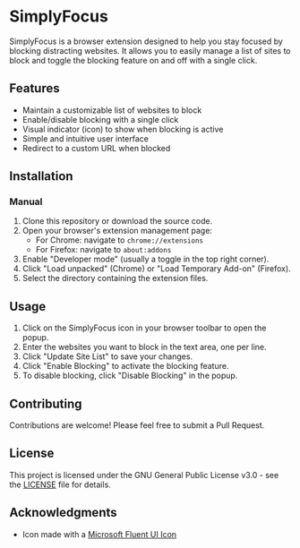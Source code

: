 # SimplyFocus

SimplyFocus is a browser extension designed to help you stay focused by blocking distracting websites. It allows you to easily manage a list of sites to block and toggle the blocking feature on and off with a single click.

## Features

- Maintain a customizable list of websites to block
- Enable/disable blocking with a single click
- Visual indicator (icon) to show when blocking is active
- Simple and intuitive user interface
- Redirect to a custom URL when blocked

## Installation

### Manual
1. Clone this repository or download the source code.
2. Open your browser's extension management page:
   - For Chrome: navigate to `chrome://extensions`
   - For Firefox: navigate to `about:addons`
3. Enable "Developer mode" (usually a toggle in the top right corner).
4. Click "Load unpacked" (Chrome) or "Load Temporary Add-on" (Firefox).
5. Select the directory containing the extension files.

## Usage

1. Click on the SimplyFocus icon in your browser toolbar to open the popup.
2. Enter the websites you want to block in the text area, one per line.
3. Click "Update Site List" to save your changes.
4. Click "Enable Blocking" to activate the blocking feature.
5. To disable blocking, click "Disable Blocking" in the popup.

## Contributing

Contributions are welcome! Please feel free to submit a Pull Request.

## License

This project is licensed under the GNU General Public License v3.0 - see the [LICENSE](LICENSE) file for details.

## Acknowledgments

- Icon made with a [Microsoft Fluent UI Icon](https://github.com/microsoft/fluentui-system-icons/blob/main/LICENSE) 